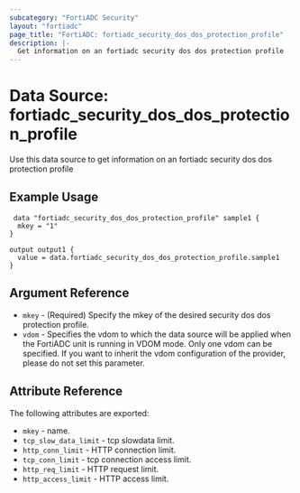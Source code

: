 ```yaml
---
subcategory: "FortiADC Security"
layout: "fortiadc"
page_title: "FortiADC: fortiadc_security_dos_dos_protection_profile"
description: |-
  Get information on an fortiadc security dos dos protection profile
---
```


# Data Source: fortiadc_security_dos_dos_protection_profile
Use this data source to get information on an fortiadc security dos dos protection profile

## Example Usage

```hcl
 data "fortiadc_security_dos_dos_protection_profile" sample1 {
  mkey = "1"
}

output output1 {
  value = data.fortiadc_security_dos_dos_protection_profile.sample1
}
```

## Argument Reference
* `mkey` - (Required) Specify the mkey of the desired  security dos dos protection profile.
* `vdom` - Specifies the vdom to which the data source will be applied when the FortiADC unit is running in VDOM mode. Only one vdom can be specified. If you want to inherit the vdom configuration of the provider, please do not set this parameter.


## Attribute Reference

The following attributes are exported:

* `mkey` - name.
* `tcp_slow_data_limit` - tcp slowdata limit. 
* `http_conn_limit` - HTTP connection limit. 
* `tcp_conn_limit` - tcp connection access limit. 
* `http_req_limit` - HTTP request limit. 
* `http_access_limit` - HTTP access limit. 

